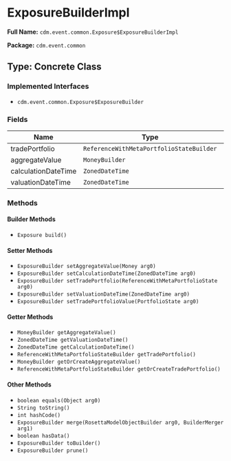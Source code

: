 # ExposureBuilderImpl

**Full Name:** `cdm.event.common.Exposure$ExposureBuilderImpl`

**Package:** `cdm.event.common`

## Type: Concrete Class

### Implemented Interfaces

- `cdm.event.common.Exposure$ExposureBuilder`

### Fields

| Name | Type | Description |
|------|------|-------------|
| tradePortfolio | `ReferenceWithMetaPortfolioStateBuilder` |  |
| aggregateValue | `MoneyBuilder` |  |
| calculationDateTime | `ZonedDateTime` |  |
| valuationDateTime | `ZonedDateTime` |  |

### Methods

#### Builder Methods

- `Exposure build()`

#### Setter Methods

- `ExposureBuilder setAggregateValue(Money arg0)`
- `ExposureBuilder setCalculationDateTime(ZonedDateTime arg0)`
- `ExposureBuilder setTradePortfolio(ReferenceWithMetaPortfolioState arg0)`
- `ExposureBuilder setValuationDateTime(ZonedDateTime arg0)`
- `ExposureBuilder setTradePortfolioValue(PortfolioState arg0)`

#### Getter Methods

- `MoneyBuilder getAggregateValue()`
- `ZonedDateTime getValuationDateTime()`
- `ZonedDateTime getCalculationDateTime()`
- `ReferenceWithMetaPortfolioStateBuilder getTradePortfolio()`
- `MoneyBuilder getOrCreateAggregateValue()`
- `ReferenceWithMetaPortfolioStateBuilder getOrCreateTradePortfolio()`

#### Other Methods

- `boolean equals(Object arg0)`
- `String toString()`
- `int hashCode()`
- `ExposureBuilder merge(RosettaModelObjectBuilder arg0, BuilderMerger arg1)`
- `boolean hasData()`
- `ExposureBuilder toBuilder()`
- `ExposureBuilder prune()`

